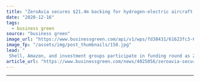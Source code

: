 ```yaml
---
title: "ZeroAvia secures $21.4m backing for hydrogen-electric aircraft vision"
date: "2020-12-16"
tags: 
  - business green
source: "business green"
image_url: "https://www.businessgreen.com/api/v1/wps/fd38431/61623fc3-610c-4774-9bef-5f072a0351c3/5/Hydrogen-plane-185x114.jpg"
image_fp: "/assets/img/post_thumbnails/158.jpg"
lead: "
 Shell, Amazon, and investment groups participate in funding round as ZeroAvia aims for first commercial zero emission flight in 2023 ..."
article_url: "https://www.businessgreen.com/news/4025056/zeroavia-secures-usd21-backing-hydrogen-electric-aircraft-vision"
---
```


---

